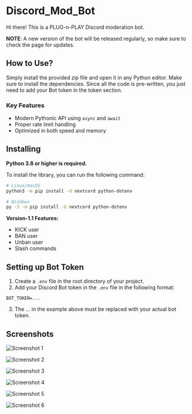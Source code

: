 # Discord_Mod_Bot

Hi there! This is a PLUG-n-PLAY Discord moderation bot.

**NOTE**: A new version of the bot will be released regularly, so make sure to check the page for updates.

## How to Use?

Simply install the provided zip file and open it in any Python editor. Make sure to install the dependencies. Since all the code is pre-written, you just need to add your Bot token in the token section.

### Key Features

- Modern Pythonic API using `async` and `await`
- Proper rate limit handling
- Optimized in both speed and memory

## Installing

**Python 3.8 or higher is required.**

To install the library, you can run the following command:

```bash
# Linux/macOS
python3 -m pip install -U nextcord python-dotenv

# Windows
py -3 -m pip install -U nextcord python-dotenv
```

**Version-1.1 Features:**

- KICK user
- BAN user
- Unban user
- Slash commands

## Setting up Bot Token

1. Create a `.env` file in the root directory of your project.
2. Add your Discord Bot token in the `.env` file in the following format:

```
BOT_TOKEN=...
```

3. The ... in the example above must be replaced with your actual bot token.

## Screenshots

![Screenshot 1](https://github.com/PraneetBose/Discord_Mod_Bot/assets/94593299/d037a72d-7084-407c-bccd-09ffcc62ca62)

![Screenshot 2](https://github.com/PraneetBose/Discord_Mod_Bot/assets/94593299/f9822135-c4da-40f7-8d9d-5fa7f61c63bf)

![Screenshot 3](https://github.com/PraneetBose/Discord_Mod_Bot/assets/94593299/4b717bdf-5948-454e-9bd0-e58920663ac4)

![Screenshot 4](https://github.com/PraneetBose/Discord_Mod_Bot/assets/94593299/e3a1a545-923a-4630-97b8-0d9dff23f770)

![Screenshot 5](https://github.com/PraneetBose/Discord_Mod_Bot/assets/94593299/8b2230a8-b1a7-446b-b8f1-4d41859eb61a)

![Screenshot 6](https://github.com/PraneetBose/Discord_Mod_Bot/assets/94593299/afaabc7b-a192-49c0-81ba-e83ce513eece)

